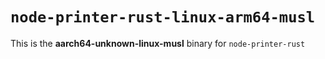 # `node-printer-rust-linux-arm64-musl`

This is the **aarch64-unknown-linux-musl** binary for `node-printer-rust`
